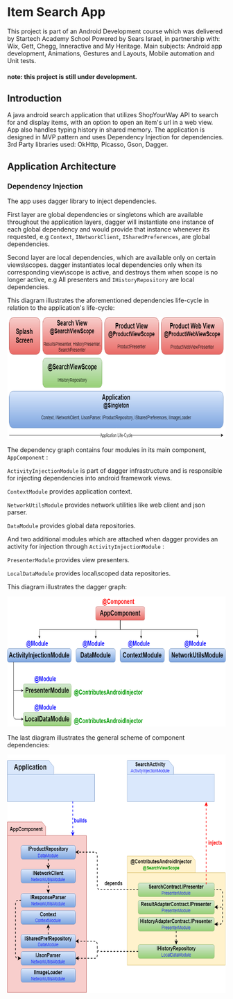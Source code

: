 # Item Search App
This project is part of an Android Development course which was delivered by Startech Academy School 
Powered by Sears Israel, in partnership with: Wix, Gett, Chegg, Inneractive and My Heritage.
Main subjects: Android app development, Animations, Gestures and Layouts, Mobile automation and Unit tests.
#### note: this project is still under development.
## Introduction
A java android search application that utilizes ShopYourWay API to search for and display items, with an option to open an item's url 
in a web view. App also handles typing history in shared memory.
The application is designed in MVP pattern and uses Dependency Injection for dependencies.
3rd Party libraries used: OkHttp, Picasso, Gson, Dagger.
## Application Architecture
### Dependency Injection
The app uses dagger library to inject dependencies. 

First layer are global dependencies or singletons which are available throughout the application layers, dagger will instantiate one instance of each global dependency and would provide that instance whenever its requested, e.g `Context`, `INetworkClient`, `ISharedPreferences`, are global dependencies.

Second layer are local dependencies, which are available only on certain views\scopes. dagger instantiates local dependencies only when its corresponding view\scope is active, and destroys them when scope is no longer active, e.g All presenters and `IHistoryRepository` are local dependencies.

This diagram illustrates the aforementioned dependencies life-cycle in relation to the application's life-cycle:
<p align="center">
<img src="https://github.com/Netanel86/AndroidSearchApp/raw/dev/diagram/depedency_lifecycle.png" width="700" height="280" />
</p>

The dependency graph contains four modules in its main component, `AppComponent` : 

`ActivityInjectionModule` is part of dagger infrastructure and is responsible for injecting dependencies into android framework views.

`ContextModule` provides application context.

`NetworkUtilsModule` provides network utilities like web client and json parser.

`DataModule` provides global data repositories.

And two additional modules which are attached when dagger provides an activity for injection through `ActivityInjectionModule` :

`PresenterModule` provides view presenters.

`LocalDataModule` provides local\scoped data repositories.

This diagram illustrates the dagger graph:
<p align="center">
<img src="https://github.com/Netanel86/AndroidSearchApp/raw/dev/diagram/dependency_graph.png" width="700" height="300" />
</p>

The last diagram illustrates the general scheme of component dependencies:
<p align="center">
<img src="https://github.com/Netanel86/AndroidSearchApp/raw/dev/diagram/dependencies_diagram.png" width="600" height="550" />
</p>
